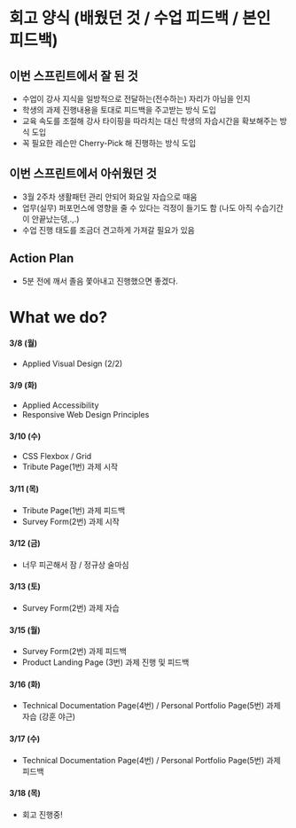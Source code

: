# 회고 양식 (배웠던 것 / 수업 피드백 / 본인 피드백)

## 이번 스프린트에서 잘 된 것 

- 수업이 강사 지식을 일방적으로 전달하는(전수하는) 자리가 아님을 인지
- 학생의 과제 진행내용을 토대로 피드백을 주고받는 방식 도입
- 교육 속도를 조절해 강사 타이핑을 따라치는 대신 학생의 자습시간을 확보해주는 방식 도입
- 꼭 필요한 레슨만 Cherry-Pick 해 진행하는 방식 도입 

## 이번 스프린트에서 아쉬웠던 것

- 3월 2주차 생활패턴 관리 안되어 화요일 자습으로 때움
- 업무(실무) 퍼포먼스에 영향을 줄 수 있다는 걱정이 들기도 함 (나도 아직 수습기간이 안끝났는뎅,.,.)
- 수업 진행 태도를 조금더 견고하게 가져갈 필요가 있음
 
## Action Plan

- 5분 전에 깨서 졸음 쫓아내고 진행했으면 좋겠다.

# What we do?

#### 3/8 (월)
- Applied Visual Design (2/2)
#### 3/9 (화) 
- Applied Accessibility
- Responsive Web Design Principles
#### 3/10 (수)
- CSS Flexbox / Grid
- Tribute Page(1번) 과제 시작
#### 3/11 (목)
- Tribute Page(1번) 과제 피드백
- Survey Form(2번) 과제 시작
#### 3/12 (금)
- 너무 피곤해서 잠 / 정규상 술마심
#### 3/13 (토)
- Survey Form(2번) 과제 자습
#### 3/15 (월)
- Survey Form(2번) 과제 피드백
- Product Landing Page (3번) 과제 진행 및 피드백
#### 3/16 (화)
- Technical Documentation Page(4번) / Personal Portfolio Page(5번) 과제 자습 (강훈 야근)
#### 3/17 (수)
- Technical Documentation Page(4번) / Personal Portfolio Page(5번) 과제 피드백
#### 3/18 (목)
- 회고 진행중!
